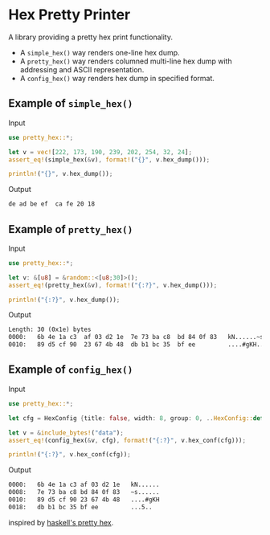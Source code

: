 # Hex Pretty Printer

A library providing a pretty hex print functionality.

- A `simple_hex()` way renders one-line hex dump.
- A `pretty_hex()` way renders columned multi-line hex dump with addressing and ASCII
  representation.
- A `config_hex()` way renders hex dump in specified format.

## Example of `simple_hex()`

Input

```rust
use pretty_hex::*;

let v = vec![222, 173, 190, 239, 202, 254, 32, 24];
assert_eq!(simple_hex(&v), format!("{}", v.hex_dump()));

println!("{}", v.hex_dump());
```

Output

```txt
de ad be ef  ca fe 20 18
```

## Example of `pretty_hex()`

Input

```rust
use pretty_hex::*;

let v: &[u8] = &random::<[u8;30]>();
assert_eq!(pretty_hex(&v), format!("{:?}", v.hex_dump()));

println!("{:?}", v.hex_dump());
```

Output

```txt
Length: 30 (0x1e) bytes
0000:   6b 4e 1a c3  af 03 d2 1e  7e 73 ba c8  bd 84 0f 83   kN......~s......
0010:   89 d5 cf 90  23 67 4b 48  db b1 bc 35  bf ee         ....#gKH...5..
```

## Example of `config_hex()`

Input

```rust
use pretty_hex::*;

let cfg = HexConfig {title: false, width: 8, group: 0, ..HexConfig::default() };

let v = &include_bytes!("data");
assert_eq!(config_hex(&v, cfg), format!("{:?}", v.hex_conf(cfg)));

println!("{:?}", v.hex_conf(cfg));
```

Output

```txt
0000:   6b 4e 1a c3 af 03 d2 1e   kN......
0008:   7e 73 ba c8 bd 84 0f 83   ~s......
0010:   89 d5 cf 90 23 67 4b 48   ....#gKH
0018:   db b1 bc 35 bf ee         ...5..
```

inspired by [haskell's pretty hex](https://hackage.haskell.org/package/pretty-hex-1.0).
